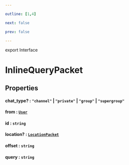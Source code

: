 ```yaml
---

outline: [1,4]

next: false

prev: false

---
```


export Interface
# InlineQueryPacket

## Properties

#### chat_type? : `"channel"` \| `"private"` \| `"group"` \| `"supergroup"`

#### from : [`User`](../classes/User.md)

#### id : `string`

#### location? : [`LocationPacket`](./LocationPacket.md)

#### offset : `string`

#### query : `string`
